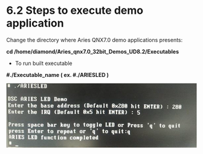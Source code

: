 # 6.2 Steps to execute demo application

Change the directory where Aries QNX7.0 demo applications presents:

**cd /home/diamond/Aries\_qnx7.0\_32bit\_Demos\_UD8.2/Executables**

* To run built executable 

**\#./Executable\_name \( ex. \#./ARIESLED \)**

![](../../../../.gitbook/assets/aries.png)

